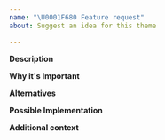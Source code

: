 ```yaml
---
name: "\U0001F680 Feature request"
about: Suggest an idea for this theme

---
```


<!--
Thank you for suggesting an idea to make {{My-Theme}} better.

Please provide a general summary of your feature request in the Title above, and fill in as much of the template below as you can.
-->

**Description**
<!-- Provide a detailed description of the change or addition you are proposing -->
<!-- If your feature request is related to a problem you're trying to solve, describe that here as well -->

**Why it's Important**
<!--- Why is this change important to you or your organization? -->
<!--- How can it benefit others who utilize this theme? -->

**Alternatives**
<!-- Please describe alternative solutions or features you've considered -->

**Possible Implementation**
<!--- Not required: suggest an idea for implementing addition or change -->

**Additional context**
<!-- Add any other context or screenshots related to this feature request -->

